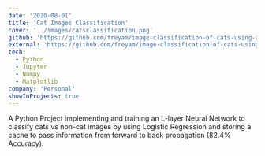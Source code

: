 ```yaml
---
date: '2020-08-01'
title: 'Cat Images Classification'
cover: '../images/catsclassification.png'
github: 'https://github.com/freyam/image-classification-of-cats-using-a-neural-network'
external: 'https://github.com/freyam/image-classification-of-cats-using-a-neural-network'
tech:
  - Python
  - Jupyter
  - Numpy
  - Matplotlib
company: 'Personal'
showInProjects: true
---
```


A Python Project implementing and training an L-layer Neural Network to classify cats vs non-cat images by using Logistic Regression and storing a cache to pass information from forward to back propagation (82.4% Accuracy).
